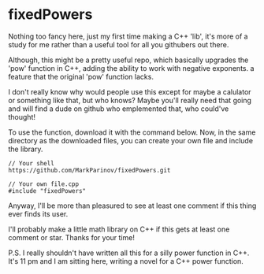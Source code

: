 # fixedPowers

Nothing too fancy here, just my first time making a C++ 'lib',
it's more of a study for me rather than a useful tool for all you githubers out there.

Although, this might be a pretty useful repo, which basically upgrades the 'pow' function in C++,
adding the ability to work with negative exponents. a feature that the original 'pow' function lacks.

I don't really know why would people use this except for maybe a calulator or something like that, but who knows?
Maybe you'll really need that going and will find a dude on github who emplemented that, who could've thought!

To use the function, download it with the command below. Now, in the same directory as the downloaded files, you can create your own file and include the library.

```
// Your shell
https://github.com/MarkParinov/fixedPowers.git
```

```
// Your own file.cpp
#include "fixedPowers"
```

Anyway, I'll be more than pleasured to see at least one comment if this thing ever finds its user. 

I'll probably make a little math library on C++ if this gets at least one comment or star. Thanks for your time!

P.S. I really shouldn't have written all this for a silly power function in C++. It's 11 pm and I am sitting here,
writing a novel for a C++ power function.
